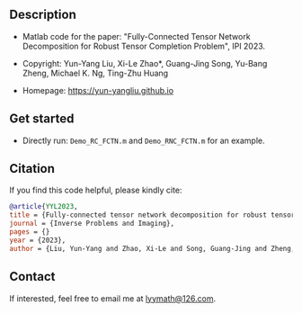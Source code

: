 ## Description
- Matlab code for the paper: \"Fully-Connected Tensor Network Decomposition for Robust Tensor Completion Problem\", IPI 2023.

- Copyright: Yun-Yang Liu, Xi-Le Zhao\*, Guang-Jing Song, Yu-Bang Zheng, Michael K. Ng, Ting-Zhu Huang

- Homepage: https://yun-yangliu.github.io

## Get started
- Directly run: ``Demo_RC_FCTN.m`` and ``Demo_RNC_FCTN.m`` for an example.

## Citation
If you find this code helpful, please kindly cite:
```bibtex
@article{YYL2023,
title = {Fully-connected tensor network decomposition for robust tensor completion problem},
journal = {Inverse Problems and Imaging},
pages = {}
year = {2023},
author = {Liu, Yun-Yang and Zhao, Xi-Le and Song, Guang-Jing and Zheng, Yu-Bang and Huang, Ting-Zhu}}
```

## Contact
If interested, feel free to email me at <lyymath@126.com>.
